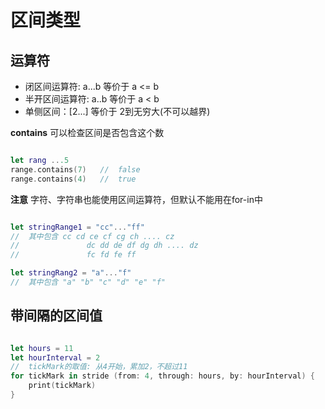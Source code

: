 # 区间类型

## 运算符

+ 闭区间运算符: a...b 等价于 a <= b
+ 半开区间运算符: a..b 等价于 a < b
+ 单侧区间：[2...] 等价于 2到无穷大(不可以越界)

**contains** 可以检查区间是否包含这个数

``` swift

let rang ...5
range.contains(7)	//	false
range.contains(4)	//	true

```

**注意** 字符、字符串也能使用区间运算符，但默认不能用在for-in中

``` swift

let stringRange1 = "cc"..."ff"
//	其中包含 cc cd ce cf cg ch .... cz
//				 dc dd de df dg dh .... dz
//				 fc fd fe ff

let stringRang2 = "a"..."f"
//	其中包含 "a" "b" "c" "d" "e" "f"
```

## 带间隔的区间值

``` swift

let hours = 11
let hourInterval = 2
//  tickMark的取值: 从4开始，累加2，不超过11
for tickMark in stride (from: 4, through: hours, by: hourInterval) {
    print(tickMark)
}

```